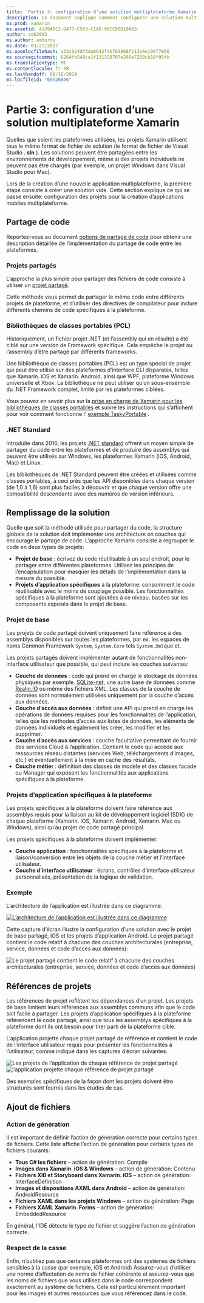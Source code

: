 ```yaml
---
title: 'Partie 3: configuration d’une solution multiplateforme Xamarin'
description: Ce document explique comment configurer une solution multiplateforme dans Xamarin. Il aborde les différentes stratégies de partage de code, telles que les projets partagés et les .NET Standard.
ms.prod: xamarin
ms.assetid: 4139A6C2-D477-C563-C1AB-98CCD0D10A93
author: asb3993
ms.author: amburns
ms.date: 03/27/2017
ms.openlocfilehash: a33c924df3da8642f4b765868f213e6e196f7866
ms.sourcegitcommit: 6264fb540ca1f131328707e295e7259cb10f95fb
ms.translationtype: MT
ms.contentlocale: fr-FR
ms.lasthandoff: 08/16/2019
ms.locfileid: "69526806"
---
```

# <a name="part-3---setting-up-a-xamarin-cross-platform-solution"></a>Partie 3: configuration d’une solution multiplateforme Xamarin

Quelles que soient les plateformes utilisées, les projets Xamarin utilisent tous le même format de fichier de solution (le format de fichier de Visual Studio **. sln** ). Les solutions peuvent être partagées entre les environnements de développement, même si des projets individuels ne peuvent pas être chargés (par exemple, un projet Windows dans Visual Studio pour Mac).



Lors de la création d’une nouvelle application multiplateforme, la première étape consiste à créer une solution vide. Cette section explique ce qui se passe ensuite: configuration des projets pour la création d’applications mobiles multiplateforme.

 <a name="Sharing_Code" />


## <a name="sharing-code"></a>Partage de code

Reportez-vous au document [options de partage de code](~/cross-platform/app-fundamentals/code-sharing.md) pour obtenir une description détaillée de l’implémentation du partage de code entre les plateformes.

 <a name="Shared_Asset_Projects" />


### <a name="shared-projects"></a>Projets partagés

L’approche la plus simple pour partager des fichiers de code consiste à utiliser un [projet partagé](~/cross-platform/app-fundamentals/shared-projects.md).

Cette méthode vous permet de partager le même code entre différents projets de plateforme, et d’utiliser des directives de compilateur pour inclure différents chemins de code spécifiques à la plateforme.

 <a name="Portable_Class_Libraries" />


### <a name="portable-class-libraries-pcl"></a>Bibliothèques de classes portables (PCL)

Historiquement, un fichier projet .NET (et l’assembly qui en résulte) a été ciblé sur une version de Framework spécifique. Cela empêche le projet ou l’assembly d’être partagé par différents frameworks.

Une bibliothèque de classes portables (PCL) est un type spécial de projet qui peut être utilisé sur des plateformes d’interface CLI disparates, telles que Xamarin. iOS et Xamarin. Android, ainsi que WPF, plateforme Windows universelle et Xbox. La bibliothèque ne peut utiliser qu’un sous-ensemble du .NET Framework complet, limité par les plateformes ciblées.

Vous pouvez en savoir plus sur la [prise en charge de Xamarin pour les bibliothèques de classes portables](~/cross-platform/app-fundamentals/pcl.md) et suivre les instructions qui s’affichent pour voir comment fonctionne l' [exemple TaskyPortable](https://github.com/xamarin/mobile-samples/tree/master/TaskyPortable) .


### <a name="net-standard"></a>.NET Standard

Introduite dans 2016, les projets [.NET standard](~/cross-platform/app-fundamentals/net-standard.md) offrent un moyen simple de partager du code entre les plateformes et de produire des assemblys qui peuvent être utilisés sur Windows, les plateformes Xamarin (iOS, Android, Mac) et Linux.

Les bibliothèques de .NET Standard peuvent être créées et utilisées comme classes portables, à ceci près que les API disponibles dans chaque version (de 1,0 à 1,6) sont plus faciles à découvrir et que chaque version offre une compatibilité descendante avec des numéros de version inférieurs.



 <a name="Populating_the_Solution" />


## <a name="populating-the-solution"></a>Remplissage de la solution

Quelle que soit la méthode utilisée pour partager du code, la structure globale de la solution doit implémenter une architecture en couches qui encourage le partage de code.
L’approche Xamarin consiste à regrouper le code en deux types de projets:

- **Projet de base** : écrivez du code réutilisable à un seul endroit, pour le partager entre différentes plateformes. Utilisez les principes de l’encapsulation pour masquer les détails de l’implémentation dans la mesure du possible.
- **Projets d’application spécifiques** à la plateforme: consomment le code réutilisable avec le moins de couplage possible. Les fonctionnalités spécifiques à la plateforme sont ajoutées à ce niveau, basées sur les composants exposés dans le projet de base.


 <a name="Core_Project" />


### <a name="core-project"></a>Projet de base

Les projets de code partagé doivent uniquement faire référence à des assemblys disponibles sur toutes les plateformes, par ex. les espaces de noms Common Framework `System`, `System.Core` tels `System.Xml`que et.

Les projets partagés doivent implémenter autant de fonctionnalités non-interface utilisateur que possible, qui peut inclure les couches suivantes:

- **Couche de données** : code qui prend en charge le stockage de données physiques par exemple.  [SQLite-net](https://github.com/praeclarum/sqlite-net), une autre base de données comme [Realm.IO](https://realm.io/products/realm-mobile-database/) ou même des fichiers XML. Les classes de la couche de données sont normalement utilisées uniquement par la couche d’accès aux données.
- **Couche d’accès aux données** : définit une API qui prend en charge les opérations de données requises pour les fonctionnalités de l’application, telles que les méthodes d’accès aux listes de données, les éléments de données individuels et également les créer, les modifier et les supprimer.
- **Couche d’accès aux services** : couche facultative permettant de fournir des services Cloud à l’application. Contient le code qui accède aux ressources réseau distantes (services Web, téléchargements d’images, etc.) et éventuellement à la mise en cache des résultats.
- **Couche métier** : définition des classes de modèle et des classes facade ou Manager qui exposent les fonctionnalités aux applications spécifiques à la plateforme.


 <a name="Platform-Specific_Application_Projects" />


### <a name="platform-specific-application-projects"></a>Projets d’application spécifiques à la plateforme

Les projets spécifiques à la plateforme doivent faire référence aux assemblys requis pour la liaison au kit de développement logiciel (SDK) de chaque plateforme (Xamarin. iOS, Xamarin. Android, Xamarin. Mac ou Windows), ainsi qu’au projet de code partagé principal.

Les projets spécifiques à la plateforme doivent implémenter:

- **Couche application** : fonctionnalités spécifiques à la plateforme et liaison/conversion entre les objets de la couche métier et l’interface utilisateur.
- **Couche d’interface utilisateur** : écrans, contrôles d’interface utilisateur personnalisés, présentation de la logique de validation.


<a name="Example" />


### <a name="example"></a>Exemple

L’architecture de l’application est illustrée dans ce diagramme:

 [![](setting-up-a-xamarin-cross-platform-solution-images/conceptualarchitecture.png "L’architecture de l’application est illustrée dans ce diagramme")](setting-up-a-xamarin-cross-platform-solution-images/conceptualarchitecture.png#lightbox)

Cette capture d’écran illustre la configuration d’une solution avec le projet de base partagé, iOS et les projets d’application Android. Le projet partagé contient le code relatif à chacune des couches architecturales (entreprise, service, données et code d’accès aux données):

 ![](setting-up-a-xamarin-cross-platform-solution-images/core-solution-example.png "Le projet partagé contient le code relatif à chacune des couches architecturales (entreprise, service, données et code d’accès aux données)")


 <a name="Project_References" />


## <a name="project-references"></a>Références de projets

Les références de projet reflètent les dépendances d’un projet. Les projets de base limitent leurs références aux assemblys communs afin que le code soit facile à partager.
Les projets d’application spécifiques à la plateforme référencent le code partagé, ainsi que tous les assemblys spécifiques à la plateforme dont ils ont besoin pour tirer parti de la plateforme cible.

L’application projette chaque projet partagé de référence et contient le code de l’interface utilisateur requis pour présenter les fonctionnalités à l’utilisateur, comme indiqué dans les captures d’écran suivantes:

![](setting-up-a-xamarin-cross-platform-solution-images/solution-android.png "Les projets de l’application de chaque référence de projet partagé") ![](setting-up-a-xamarin-cross-platform-solution-images/solution-ios.png "l’application projette chaque référence de projet partagé")


Des exemples spécifiques de la façon dont les projets doivent être structurés sont fournis dans les études de cas.

 <a name="Adding_Files" />


## <a name="adding-files"></a>Ajout de fichiers

 <a name="Build_Action" />


### <a name="build-action"></a>Action de génération

Il est important de définir l’action de génération correcte pour certains types de fichiers. Cette liste affiche l’action de génération pour certains types de fichiers courants:

- **Tous C# les fichiers** – action de génération: Compile
- **Images dans Xamarin. iOS & Windows** – action de génération: Contenu
- **Fichiers XIB et Storyboard dans Xamarin. iOS** – action de génération: InterfaceDefinition
- **Images et dispositions AXML dans Android** – action de génération: AndroidResource
- **Fichiers XAML dans les projets Windows** – action de génération: Page
- **Fichiers XAML Xamarin. Forms** – action de génération: EmbeddedResource


En général, l’IDE détecte le type de fichier et suggère l’action de génération correcte.

 <a name="Case_Sensitivity" />


### <a name="case-sensitivity"></a>Respect de la casse

Enfin, n’oubliez pas que certaines plateformes ont des systèmes de fichiers sensibles à la casse (par exemple,
iOS et Android) Assurez-vous d’utiliser une norme d’affectation de noms de fichier cohérente et assurez-vous que les noms de fichiers que vous utilisez dans le code correspondent exactement au système de fichiers. Cela est particulièrement important pour les images et autres ressources que vous référencez dans le code.
